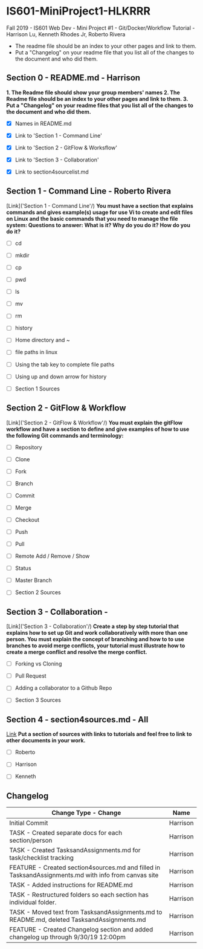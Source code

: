 # IS601-MiniProject1-HLKRRR
Fall 2019 - IS601 Web Dev - Mini Project #1 - Git/Docker/Workflow Tutorial - Harrison Lu, Kenneth Rhodes Jr, Roberto Rivera

- The readme file should be an index to your other pages and link to them.
- Put a "Changelog" on your readme file that you list all of the changes to the document and who did them.



## Section 0 - README.md - Harrison
**1. The Readme file should show your group members' names
2. The Readme file should be an index to your other pages and link to them.
3. Put a "Changelog" on your readme files that you list all of the changes to the document and who did them.**

- [x] Names in README.md
- [x] Link to 'Section 1 - Command Line'
- [x] Link to 'Section 2 - GitFlow & Worksflow'
- [x] Link to 'Section 3 - Collaboration'
- [x] Link to section4sourcelist.md



## Section 1 - Command Line - Roberto Rivera
[Link]('Section 1 - Command Line'/)
**You must have a section that explains commands and gives example(s) usage for use Vi to create and edit files on Linux and the basic commands that you need to manage the file system:
Questions to answer: What is it? Why do you do it? How do you do it?**

- [ ] cd
- [ ] mkdir
- [ ] cp
- [ ] pwd
- [ ] ls
- [ ] mv
- [ ] rm
- [ ] history
- [ ] Home directory and ~
- [ ] file paths in linux
- [ ] Using the tab key to complete file paths
- [ ] Using up and down arrow for history
- [ ] Section 1 Sources



## Section 2 - GitFlow & Workflow
[Link]('Section 2 - GitFlow & Workflow'/)
**You must explain the gitFlow workflow and have a section to define and give examples of how to use the following Git commands and terminology:**

- [ ] Repository
- [ ] Clone
- [ ] Fork
- [ ] Branch
- [ ] Commit
- [ ] Merge
- [ ] Checkout
- [ ] Push
- [ ] Pull
- [ ] Remote Add / Remove / Show
- [ ] Status
- [ ] Master Branch
- [ ] Section 2 Sources



## Section 3 - Collaboration - 
[Link]('Section 3 - Collaboration'/)
**Create a step by step tutorial that explains how to set up Git and work collaboratively with more than one person. You must explain the concept of branching and how to to use branches to avoid merge conflicts, your tutorial must illustrate how to create a merge conflict and resolve the merge conflict.**

- [ ] Forking vs Cloning
- [ ] Pull Request
- [ ] Adding a collaborator to a Github Repo
- [ ] Section 3 Sources



## Section 4 - section4sources.md - All
[Link](section4sources.md)
**Put a section of sources with links to tutorials and feel free to link to other documents in your work.**

- [ ] Roberto
- [ ] Harrison
- [ ] Kenneth



## Changelog
Change Type - Change | Name
-------------------- | -------------
Initial Commit | Harrison
TASK - Created separate docs for each section/person | Harrison
TASK - Created TasksandAssignments.md for task/checklist tracking | Harrison
FEATURE - Created section4sources.md and filled in TasksandAssignments.md with info from canvas site | Harrison
TASK - Added instructions for README.md | Harrison
TASK - Restructured folders so each section has individual folder. | Harrison
TASK - Moved text from TasksandAssignments.md to README.md, deleted TasksandAssignments.md | Harrison
FEATURE - Created Changelog section and added changelog up through 9/30/19 12:00pm | Harrison
